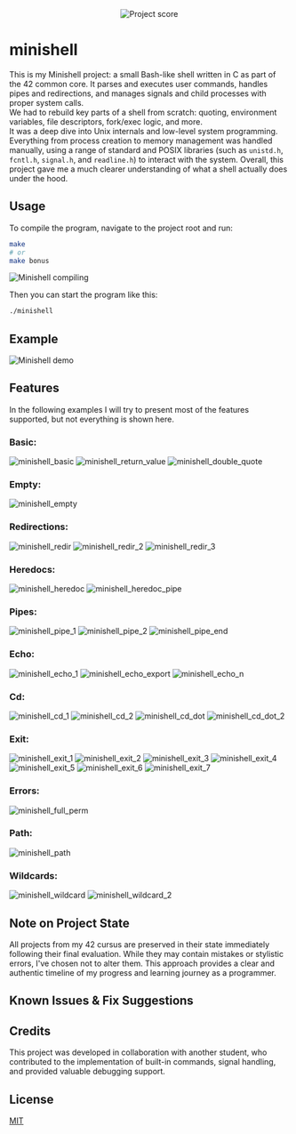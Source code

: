    <div align="center">
  <img src="https://i.ibb.co/W4BbX6FL/Screenshot-from-2025-06-24-12-50-29.png" alt="Project score">
</div>

# minishell

 This is my Minishell project: a small Bash-like shell written in C as part of the 42 common core. It parses and executes user commands, handles pipes and redirections, and manages signals and child processes with proper system calls.  
We had to rebuild key parts of a shell from scratch: quoting, environment variables, file descriptors, fork/exec logic, and more.  
It was a deep dive into Unix internals and low-level system programming. Everything from process creation to memory management was handled manually, using a range of standard and POSIX libraries (such as `unistd.h`, `fcntl.h`, `signal.h`, and `readline.h`) to interact with the system. Overall, this project gave me a much clearer understanding of what a shell actually does under the hood.  

## Usage

To compile the program, navigate to the project root and run:  
```bash
make
# or
make bonus
```

![Minishell compiling](https://github.com/user-attachments/assets/e0f29a5f-1b22-4f1c-b402-055fd333b20f)  

Then you can start the program like this:  
```bash
./minishell
```

## Example

![Minishell demo](https://github.com/user-attachments/assets/56ccdaf8-9669-44b4-a6bc-3904160a811a)

## Features

In the following examples I will try to present most of the features supported, but not everything is shown here.  
### Basic:  
![minishell_basic](https://github.com/user-attachments/assets/df54efc1-0609-4753-a9d2-1e9185492a45)
![minishell_return_value](https://github.com/user-attachments/assets/a5463496-940b-4609-a2c3-a33e3f521b2b)
![minishell_double_quote](https://github.com/user-attachments/assets/5fce475a-d2ae-4047-b4a6-df76d0b2e97c)

### Empty:  
![minishell_empty](https://github.com/user-attachments/assets/ffb13913-a55f-4b87-845a-c43b83397dad)

### Redirections:  
![minishell_redir](https://github.com/user-attachments/assets/e93ff3d6-a88f-4fb0-8271-b037b4379b56)
![minishell_redir_2](https://github.com/user-attachments/assets/7f7b3178-2aaa-43a3-807c-691c8dc760eb)
![minishell_redir_3](https://github.com/user-attachments/assets/02b314c2-539b-492b-9909-ec171540aba3)

### Heredocs:  
![minishell_heredoc](https://github.com/user-attachments/assets/4257c447-f46a-44ef-8dda-7662f9a6d49a)
![minishell_heredoc_pipe](https://github.com/user-attachments/assets/ddd9b0c5-cc7f-404e-afb8-ba112def9266)

### Pipes:  
![minishell_pipe_1](https://github.com/user-attachments/assets/ebc7c9cb-6a78-465b-a41f-f7acaa22ed9a)
![minishell_pipe_2](https://github.com/user-attachments/assets/25f270c8-6932-478a-a39c-1f4430907981)
![minishell_pipe_end](https://github.com/user-attachments/assets/dcf19219-a10f-4e70-95eb-9868fce021dd)

### Echo:  
![minishell_echo_1](https://github.com/user-attachments/assets/109d88ec-1cbc-4a6b-b7ab-8a8ce99b278b)
![minishell_echo_export](https://github.com/user-attachments/assets/1d08b70b-bff1-43f6-ba93-d7319d7c4653)
![minishell_echo_n](https://github.com/user-attachments/assets/f17c1141-aec7-40c5-8115-3b36eee6dc95)

### Cd:  
![minishell_cd_1](https://github.com/user-attachments/assets/8522052a-81f4-4ee9-af47-aa1e8a6f0335)
![minishell_cd_2](https://github.com/user-attachments/assets/9280b27f-18f5-4339-95c8-b151ccd8cbb3)
![minishell_cd_dot](https://github.com/user-attachments/assets/0827dff4-8a5b-4f30-8a77-97101020eafc)
![minishell_cd_dot_2](https://github.com/user-attachments/assets/dea4832c-b444-4d11-820f-8e5cfec30227)

### Exit:  
![minishell_exit_1](https://github.com/user-attachments/assets/bc9f4ef4-0d0b-4d68-a2e1-a47761480ba9)
![minishell_exit_2](https://github.com/user-attachments/assets/0dbe5a66-16a5-4b9a-a7b2-71cdbbaaa92c)
![minishell_exit_3](https://github.com/user-attachments/assets/a5ba2011-d1cd-412c-b567-f39cc49356f0)
![minishell_exit_4](https://github.com/user-attachments/assets/bed61fa2-1198-4640-92db-f213adf6d224)
![minishell_exit_5](https://github.com/user-attachments/assets/129bfcd7-7285-4b91-9681-f1c0f3093497)
![minishell_exit_6](https://github.com/user-attachments/assets/8034b6cb-c38a-477d-84d7-c5d6deb07de8)
![minishell_exit_7](https://github.com/user-attachments/assets/33eb0e65-67fe-4861-b0df-eebb560d357b)

### Errors:  
![minishell_full_perm](https://github.com/user-attachments/assets/f6ca1552-2c66-40fe-87d5-563120604dc8)

### Path:  
![minishell_path](https://github.com/user-attachments/assets/bc039d91-7081-4a10-adff-116ac43fb208)

### Wildcards:  
![minishell_wildcard](https://github.com/user-attachments/assets/ebbac2d3-7fc8-4a41-bbbc-63c911c15245)
![minishell_wildcard_2](https://github.com/user-attachments/assets/0dbd7a4e-681c-47ac-b47c-b4c2eb3a8032)

## Note on Project State

All projects from my 42 cursus are preserved in their state immediately following their final evaluation. While they may contain mistakes or stylistic errors, I've chosen not to alter them. This approach provides a clear and authentic timeline of my progress and learning journey as a programmer.

## Known Issues & Fix Suggestions


## Credits

This project was developed in collaboration with another student, who contributed to the implementation of built-in commands, signal handling, and provided valuable debugging support.

## License

[MIT](https://choosealicense.com/licenses/mit/)  
